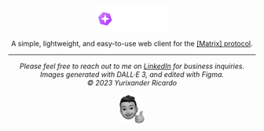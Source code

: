 <div align="center">
  <img width="150" alt="Mirage's logo" src="./public/logo-white.svg" />
  <p>A simple, lightweight, and easy-to-use web client for the <a href="https://matrix.org">[Matrix] protocol</a>.</p>
</div>

<hr />
<div align="center">
  <i>
    Please feel free to reach out to me on <a href="https://www.linkedin.com/in/yurixander/">LinkedIn</a> for business inquiries.<br />
    Images generated with DALL·E 3, and edited with Figma.<br />
    &copy; 2023 Yurixander Ricardo<br /><br />
    <img alt="Thumbs up illustration" src="./github/thumbs-up.png" />
  </i>
</div>
